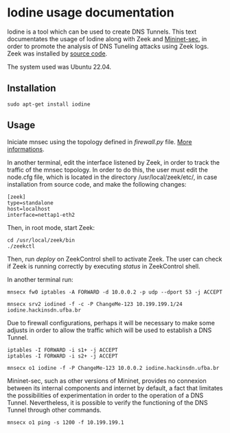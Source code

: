 # Iodine usage documentation

Iodine is a tool which can be used to create DNS Tunnels. This text documentates the usage of Iodine along with Zeek and [Mininet-sec](https://github.com/mininet-sec/mininet-sec?tab=readme-ov-file#mininet-sec), in order to promote the analysis of DNS Tuneling attacks using Zeek logs. Zeek was installed by [source code](https://zeek.org/get-zeek/).

The system used was Ubuntu 22.04.

## Installation

```
sudo apt-get install iodine
```

## Usage

Iniciate mnsec using the topology defined in *firewall.py* file. [More informations](https://github.com/mayara-santos01/mnsec-docs/blob/main/en/activation.md#2-iniciate-mnsec).

In another terminal, edit the interface listened by Zeek, in order to track the traffic of the mnsec topology. In order to do this, the user must edit the node.cfg file, which is located in the directory /usr/local/zeek/etc/, in case installation from source code, and make the following changes:

```
[zeek]
type=standalone
host=localhost
interface=nettap1-eth2
```

Then, in root mode, start Zeek:

```
cd /usr/local/zeek/bin
./zeekctl
```

Then, run *deploy* on ZeekControl shell to activate Zeek. The user can check if Zeek is running correctly by executing *status* in ZeekControl shell.

In another terminal run:

```
mnsecx fw0 iptables -A FORWARD -d 10.0.0.2 -p udp --dport 53 -j ACCEPT

mnsecx srv2 iodined -f -c -P ChangeMe-123 10.199.199.1/24 iodine.hackinsdn.ufba.br 
```
Due to firewall configurations, perhaps it will be necessary to make some adjusts in order to allow the traffic which will be used to establish a DNS Tunnel.

```
iptables -I FORWARD -i s1+ -j ACCEPT
iptables -I FORWARD -i s2+ -j ACCEPT
```

```
mnsecx o1 iodine -f -P ChangeMe-123 10.0.0.2 iodine.hackinsdn.ufba.br
```



Mininet-sec, such as other versions of Mininet, provides no connexion between its internal components and internet by default, a fact that limitates the possibilities of experimentation in order to the operation of a DNS Tunnel. Nevertheless, it is possible to verify the functioning of the DNS Tunnel through other commands.

```
mnsecx o1 ping -s 1200 -f 10.199.199.1
```

